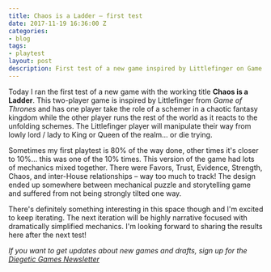 ```yaml
---
title: Chaos is a Ladder – first test
date: 2017-11-19 16:36:00 Z
categories:
- blog
tags:
- playtest
layout: post
description: First test of a new game inspired by Littlefinger on Game of Thrones
---
```


Today I ran the first test of a new game with the working title **Chaos is a Ladder**. This two-player game is inspired by Littlefinger from *Game of Thrones* and has one player take the role of a schemer in a chaotic fantasy kingdom while the other player runs the rest of the world as it reacts to the unfolding schemes. The Littlefinger player will manipulate their way from lowly lord / lady to King or Queen of the realm... or die trying.

Sometimes my first playtest is 80% of the way done, other times it's closer to 10%... this was one of the 10% times. This version of the game had lots of mechanics mixed together. There were Favors, Trust, Evidence, Strength, Chaos, and inter-House relationships – way too much to track! The design ended up somewhere between mechanical puzzle and storytelling game and suffered from not being strongly tilted one way.

There's definitely something interesting in this space though and I'm excited to keep iterating. The next iteration will be highly narrative focused with dramatically simplified mechanics. I'm looking forward to sharing the results here after the next test!

*If you want to get updates about new games and drafts, sign up for the [Diegetic Games Newsletter](http://diegeticgames.us9.list-manage1.com/subscribe?u=e4f0b45dd4eb576171853a903&id=cacabf37ec)*
